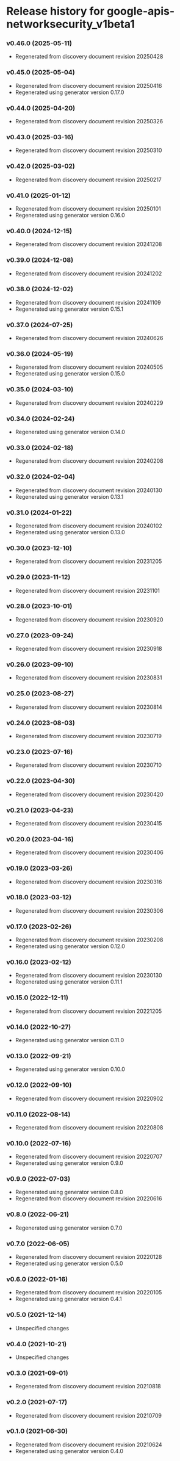 # Release history for google-apis-networksecurity_v1beta1

### v0.46.0 (2025-05-11)

* Regenerated from discovery document revision 20250428

### v0.45.0 (2025-05-04)

* Regenerated from discovery document revision 20250416
* Regenerated using generator version 0.17.0

### v0.44.0 (2025-04-20)

* Regenerated from discovery document revision 20250326

### v0.43.0 (2025-03-16)

* Regenerated from discovery document revision 20250310

### v0.42.0 (2025-03-02)

* Regenerated from discovery document revision 20250217

### v0.41.0 (2025-01-12)

* Regenerated from discovery document revision 20250101
* Regenerated using generator version 0.16.0

### v0.40.0 (2024-12-15)

* Regenerated from discovery document revision 20241208

### v0.39.0 (2024-12-08)

* Regenerated from discovery document revision 20241202

### v0.38.0 (2024-12-02)

* Regenerated from discovery document revision 20241109
* Regenerated using generator version 0.15.1

### v0.37.0 (2024-07-25)

* Regenerated from discovery document revision 20240626

### v0.36.0 (2024-05-19)

* Regenerated from discovery document revision 20240505
* Regenerated using generator version 0.15.0

### v0.35.0 (2024-03-10)

* Regenerated from discovery document revision 20240229

### v0.34.0 (2024-02-24)

* Regenerated using generator version 0.14.0

### v0.33.0 (2024-02-18)

* Regenerated from discovery document revision 20240208

### v0.32.0 (2024-02-04)

* Regenerated from discovery document revision 20240130
* Regenerated using generator version 0.13.1

### v0.31.0 (2024-01-22)

* Regenerated from discovery document revision 20240102
* Regenerated using generator version 0.13.0

### v0.30.0 (2023-12-10)

* Regenerated from discovery document revision 20231205

### v0.29.0 (2023-11-12)

* Regenerated from discovery document revision 20231101

### v0.28.0 (2023-10-01)

* Regenerated from discovery document revision 20230920

### v0.27.0 (2023-09-24)

* Regenerated from discovery document revision 20230918

### v0.26.0 (2023-09-10)

* Regenerated from discovery document revision 20230831

### v0.25.0 (2023-08-27)

* Regenerated from discovery document revision 20230814

### v0.24.0 (2023-08-03)

* Regenerated from discovery document revision 20230719

### v0.23.0 (2023-07-16)

* Regenerated from discovery document revision 20230710

### v0.22.0 (2023-04-30)

* Regenerated from discovery document revision 20230420

### v0.21.0 (2023-04-23)

* Regenerated from discovery document revision 20230415

### v0.20.0 (2023-04-16)

* Regenerated from discovery document revision 20230406

### v0.19.0 (2023-03-26)

* Regenerated from discovery document revision 20230316

### v0.18.0 (2023-03-12)

* Regenerated from discovery document revision 20230306

### v0.17.0 (2023-02-26)

* Regenerated from discovery document revision 20230208
* Regenerated using generator version 0.12.0

### v0.16.0 (2023-02-12)

* Regenerated from discovery document revision 20230130
* Regenerated using generator version 0.11.1

### v0.15.0 (2022-12-11)

* Regenerated from discovery document revision 20221205

### v0.14.0 (2022-10-27)

* Regenerated using generator version 0.11.0

### v0.13.0 (2022-09-21)

* Regenerated using generator version 0.10.0

### v0.12.0 (2022-09-10)

* Regenerated from discovery document revision 20220902

### v0.11.0 (2022-08-14)

* Regenerated from discovery document revision 20220808

### v0.10.0 (2022-07-16)

* Regenerated from discovery document revision 20220707
* Regenerated using generator version 0.9.0

### v0.9.0 (2022-07-03)

* Regenerated using generator version 0.8.0
* Regenerated from discovery document revision 20220616

### v0.8.0 (2022-06-21)

* Regenerated using generator version 0.7.0

### v0.7.0 (2022-06-05)

* Regenerated from discovery document revision 20220128
* Regenerated using generator version 0.5.0

### v0.6.0 (2022-01-16)

* Regenerated from discovery document revision 20220105
* Regenerated using generator version 0.4.1

### v0.5.0 (2021-12-14)

* Unspecified changes

### v0.4.0 (2021-10-21)

* Unspecified changes

### v0.3.0 (2021-09-01)

* Regenerated from discovery document revision 20210818

### v0.2.0 (2021-07-17)

* Regenerated from discovery document revision 20210709

### v0.1.0 (2021-06-30)

* Regenerated from discovery document revision 20210624
* Regenerated using generator version 0.4.0

